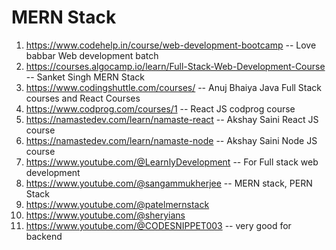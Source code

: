 # MERN Stack 
1. https://www.codehelp.in/course/web-development-bootcamp -- Love babbar Web development batch
2. https://courses.algocamp.io/learn/Full-Stack-Web-Development-Course -- Sanket Singh MERN Stack
3. https://www.codingshuttle.com/courses/ -- Anuj Bhaiya Java Full Stack courses and React Courses
4. https://www.codprog.com/courses/1 -- React JS codprog course
5. https://namastedev.com/learn/namaste-react -- Akshay Saini React JS course
6. https://namastedev.com/learn/namaste-node -- Akshay Saini Node JS course
7. https://www.youtube.com/@LearnlyDevelopment -- For Full stack web development
8. https://www.youtube.com/@sangammukherjee -- MERN stack, PERN Stack
9. https://www.youtube.com/@patelmernstack
10. https://www.youtube.com/@sheryians
11. https://www.youtube.com/@CODESNIPPET003 -- very good for backend

